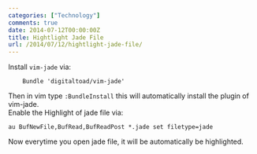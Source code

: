 ```yaml
---
categories: ["Technology"]
comments: true
date: 2014-07-12T00:00:00Z
title: Hightlight Jade File
url: /2014/07/12/hightlight-jade-file/
---
```


Install `vim-jade` via:    

```
    Bundle 'digitaltoad/vim-jade'

```
Then in vim type `:BundleInstall` this will automatically install the plugin of vim-jade.     
Enable the Highlight of jade file via:    

```
au BufNewFile,BufRead,BufReadPost *.jade set filetype=jade

```
Now everytime you open jade file, it will be automatically be highlighted.    
